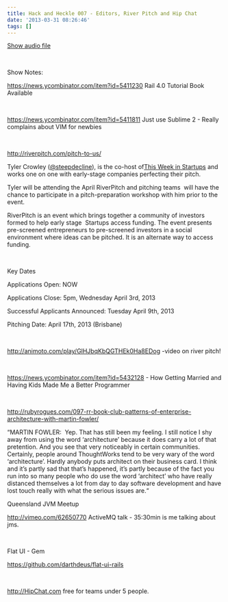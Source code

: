 ```yaml
---
title: Hack and Heckle 007 - Editors, River Pitch and Hip Chat
date: '2013-03-31 08:26:46'
tags: []
---
```


<a href="https://drive.google.com/open?id=0B3KFoVQ01nUJeUVIcUN0UWRLMWs">Show audio file</a>

&nbsp;

Show Notes:
<p dir="ltr"><a href="https://news.ycombinator.com/item?id=5411230">https://news.ycombinator.com/item?id=5411230</a> Rail 4.0 Tutorial Book Available</p>
<b><b> </b></b>
<p dir="ltr"><a href="https://news.ycombinator.com/item?id=5411811">https://news.ycombinator.com/item?id=5411811</a> Just use Sublime 2 - Really complains about VIM for newbies</p>
<b><b> </b></b>
<p dir="ltr"><a href="http://riverpitch.com/pitch-to-us/">http://riverpitch.com/pitch-to-us/</a></p>
<p dir="ltr">Tyler Crowley (<a href="http://rivercitylabs.us4.list-manage.com/track/click?u=4816d11ae0afb9c5c8f62c7d7&amp;id=5234b84085&amp;e=e84a3c9ae0">@steepdecline</a>), is the co-host of<a href="http://rivercitylabs.us4.list-manage.com/track/click?u=4816d11ae0afb9c5c8f62c7d7&amp;id=f4a18881b2&amp;e=e84a3c9ae0">This Week in Startups</a> and works one on one with early-stage companies perfecting their pitch.</p>
<p dir="ltr">Tyler will be attending the April RiverPitch and pitching teams  will have the chance to participate in a pitch-preparation workshop with him prior to the event.</p>
<p dir="ltr">RiverPitch is an event which brings together a community of investors formed to help early stage  Startups access funding. The event presents pre-screened entrepreneurs to pre-screened investors in a social environment where ideas can be pitched. It is an alternate way to access funding.</p>
<b><b> </b></b>
<p dir="ltr">Key Dates</p>
<p dir="ltr">Applications Open: NOW</p>
<p dir="ltr">Applications Close: 5pm, Wednesday April 3rd, 2013</p>
<p dir="ltr">Successful Applicants Announced: Tuesday April 9th, 2013</p>
<p dir="ltr">Pitching Date: April 17th, 2013 (Brisbane)</p>
<b><b> </b></b>
<p dir="ltr"><a href="http://animoto.com/play/GlHJbqKbQGTHEk0Ha8EDog">http://animoto.com/play/GlHJbqKbQGTHEk0Ha8EDog</a> -video on river pitch!</p>
<b><b> </b></b>
<p dir="ltr"><a href="https://news.ycombinator.com/item?id=5432128">https://news.ycombinator.com/item?id=5432128</a> - How Getting Married and Having Kids Made Me a Better Programmer</p>
<b><b> </b></b>
<p dir="ltr"><a href="http://rubyrogues.com/097-rr-book-club-patterns-of-enterprise-architecture-with-martin-fowler/">http://rubyrogues.com/097-rr-book-club-patterns-of-enterprise-architecture-with-martin-fowler/</a></p>
<p dir="ltr">“MARTIN FOWLER:  Yep. That has still been my feeling. I still notice I shy away from using the word ‘architecture’ because it does carry a lot of that pretention. And you see that very noticeably in certain communities. Certainly, people around ThoughtWorks tend to be very wary of the word ‘architecture’. Hardly anybody puts architect on their business card. I think and it’s partly sad that that’s happened, it’s partly because of the fact you run into so many people who do use the word ‘architect’ who have really distanced themselves a lot from day to day software development and have lost touch really with what the serious issues are.“</p>
<p dir="ltr">Queensland JVM Meetup</p>
<p dir="ltr"><a href="http://vimeo.com/62650770">http://vimeo.com/62650770</a> ActiveMQ talk - 35:30min is me talking about jms.</p>
<b><b> </b></b>
<p dir="ltr">Flat UI - Gem</p>
<p dir="ltr"><a href="https://github.com/darthdeus/flat-ui-rails">https://github.com/darthdeus/flat-ui-rails</a></p>
<b><b> </b></b>
<p dir="ltr"><a href="http://hipchat.com/">http://HipChat.com</a> free for teams under 5 people.</p>
&nbsp;
